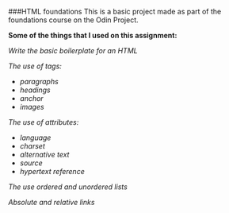 ###HTML foundations
This is a basic project made as part of the foundations course on the Odin Project.

**Some of the things that I used on this assignment:**

*Write the basic boilerplate for an HTML*

*The use of tags:*
 - *paragraphs*
 - *headings*
 - *anchor*
 - *images*

*The use of attributes:*
 - *language*
 - *charset*
 - *alternative text*
 - *source*
 - *hypertext reference*

*The use ordered and unordered lists*

*Absolute and relative links*
